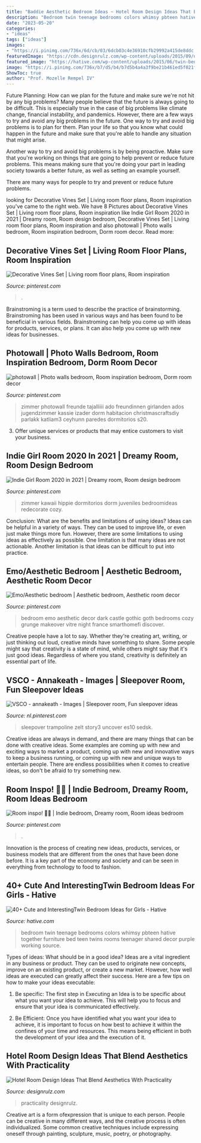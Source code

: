 ```yaml
---
title: "Baddie Aesthetic Bedroom Ideas ~ Hotel Room Design Ideas That Blend Aesthetics With Practicality"
description: "Bedroom twin teenage bedrooms colors whimsy pbteen hative together furniture bed teen twins rooms teenager shared decor purple working source"
date: "2023-05-20"
categories:
- "ideas"
tags: ["ideas"]
images:
- "https://i.pinimg.com/736x/6d/cb/03/6dcb03c4e36910cfb29992a415de8ddc.jpg"
featuredImage: "https://cdn.designrulz.com/wp-content/uploads/2015/09/designrulz-6.jpg"
featured_image: "https://hative.com/wp-content/uploads/2015/06/twin-bedroom-ideas-for-girls/35-twin-bedroom-ideas-for-girls.jpg"
image: "https://i.pinimg.com/736x/b7/d5/b4/b7d5b4a4a3f9be21b461ed5f021f2faa.jpg"
ShowToc: true
author: "Prof. Mozelle Rempel IV"
---
```



Future Planning: How can we plan for the future and make sure we're not hit by any big problems?
Many people believe that the future is always going to be difficult. This is especially true in the case of big problems like climate change, financial instability, and pandemics. However, there are a few ways to try and avoid any big problems in the future. 
One way to try and avoid big problems is to plan for them. Plan your life so that you know what could happen in the future and make sure that you're able to handle any situation that might arise. 

Another way to try and avoid big problems is by being proactive. Make sure that you're working on things that are going to help prevent or reduce future problems. This means making sure that you're doing your part in leading society towards a better future, as well as setting an example yourself. 

There are many ways for people to try and prevent or reduce future problems.

	

		
looking for Decorative Vines Set | Living room floor plans, Room inspiration you've came to the right web. We have 8 Pictures about Decorative Vines Set | Living room floor plans, Room inspiration like Indie Girl Room 2020 in 2021 | Dreamy room, Room design bedroom, Decorative Vines Set | Living room floor plans, Room inspiration and also photowall | Photo walls bedroom, Room inspiration bedroom, Dorm room decor. Read more:
		
    
## Decorative Vines Set | Living Room Floor Plans, Room Inspiration

<img loading=lazy src="https://i.pinimg.com/736x/88/25/7d/88257db9ba56db09bea2ad09adc10648.jpg" onerror="this.onerror=null;this.src='https://tse1.mm.bing.net/th?id=OIP.o_Jot7FW0swviOq2DvegsgHaJ4&amp;pid=15.1';" alt="Decorative Vines Set | Living room floor plans, Room inspiration">

_Source: pinterest.com_

>. 

	

Brainstroming is a term used to describe the practice of brainstorming. Brainstroming has been used in various ways and has been found to be beneficial in various fields. Brainstroming can help you come up with ideas for products, services, or plans. It can also help you come up with new ideas for businesses.

    
## Photowall | Photo Walls Bedroom, Room Inspiration Bedroom, Dorm Room Decor

<img loading=lazy src="https://i.pinimg.com/736x/7e/cc/8e/7ecc8e4b67c40bbda472fa0d4f547630.jpg" onerror="this.onerror=null;this.src='https://tse4.mm.bing.net/th?id=OIP.vI0ZxsS2J0n4Ujx-3VgNwQHaNK&amp;pid=15.1';" alt="photowall | Photo walls bedroom, Room inspiration bedroom, Dorm room decor">

_Source: pinterest.com_

>zimmer photowall freunde tajalliiii ado freundinnen girlanden ados jugendzimmer kassie izader dorm habitacion christmascraftsdiy parlakk katliam3 ceyhunn paredes dormitorios s20. 

	

3. Offer unique services or products that may entice customers to visit your business.

    
## Indie Girl Room 2020 In 2021 | Dreamy Room, Room Design Bedroom

<img loading=lazy src="https://i.pinimg.com/736x/b7/d5/b4/b7d5b4a4a3f9be21b461ed5f021f2faa.jpg" onerror="this.onerror=null;this.src='https://tse3.mm.bing.net/th?id=OIP.lkW5kq5ub9jrCD9d6yc4FAHaNF&amp;pid=15.1';" alt="Indie Girl Room 2020 in 2021 | Dreamy room, Room design bedroom">

_Source: pinterest.com_

>zimmer kawaii hippie dormitorios dorm juveniles bedroomideas redecorate cozy. 

	

Conclusion: What are the benefits and limitations of using ideas?
Ideas can be helpful in a variety of ways. They can be used to improve life, or even just make things more fun. However, there are some limitations to using ideas as effectively as possible. One limitation is that many ideas are not actionable. Another limitation is that ideas can be difficult to put into practice.

    
## Emo/Aesthetic Bedroom | Aesthetic Bedroom, Aesthetic Room Decor

<img loading=lazy src="https://i.pinimg.com/736x/6d/cb/03/6dcb03c4e36910cfb29992a415de8ddc.jpg" onerror="this.onerror=null;this.src='https://tse2.mm.bing.net/th?id=OIP.sCXE1ERIwHICf32VvwnKuQHaJ3&amp;pid=15.1';" alt="Emo/Aesthetic bedroom | Aesthetic bedroom, Aesthetic room decor">

_Source: pinterest.com_

>bedroom emo aesthetic decor dark castle gothic goth bedrooms cozy grunge makeover vitre night france smarthomefi discover. 

	

Creative people have a lot to say. Whether they're creating art, writing, or just thinking out loud, creative minds have something to share. Some people might say that creativity is a state of mind, while others might say that it's just good ideas. Regardless of where you stand, creativity is definitely an essential part of life.

    
## VSCO - Annakeath - Images | Sleepover Room, Fun Sleepover Ideas

<img loading=lazy src="https://i.pinimg.com/736x/73/e6/18/73e61872e7c18b8b2070aa46c4506024.jpg" onerror="this.onerror=null;this.src='https://tse1.mm.bing.net/th?id=OIP.JJgqiolzQZRmySS415fROQHaJ4&amp;pid=15.1';" alt="VSCO - annakeath - Images | Sleepover room, Fun sleepover ideas">

_Source: nl.pinterest.com_

>sleepover trampoline zelt story3 uncover es10 sedsk. 

	

Creative ideas are always in demand, and there are many things that can be done with creative ideas. Some examples are coming up with new and exciting ways to market a product, coming up with new and innovative ways to keep a business running, or coming up with new and unique ways to entertain people. There are endless possibilities when it comes to creative ideas, so don't be afraid to try something new.

    
## Room Inspo! 🍃🐸 | Indie Bedroom, Dreamy Room, Room Ideas Bedroom

<img loading=lazy src="https://i.pinimg.com/736x/ce/5f/c4/ce5fc4201d9d22fb7e0dcbc6267df5dc.jpg" onerror="this.onerror=null;this.src='https://tse4.mm.bing.net/th?id=OIP.YmaP4DSSo0kc3r0Gqs-SbgHaNJ&amp;pid=15.1';" alt="Room inspo! 🍃🐸 | Indie bedroom, Dreamy room, Room ideas bedroom">

_Source: pinterest.com_

>. 

	

Innovation is the process of creating new ideas, products, services, or business models that are different from the ones that have been done before. It is a key part of the economy and society and can be seen in everything from technology to food to fashion.

    
## 40+ Cute And InterestingTwin Bedroom Ideas For Girls - Hative

<img loading=lazy src="https://hative.com/wp-content/uploads/2015/06/twin-bedroom-ideas-for-girls/35-twin-bedroom-ideas-for-girls.jpg" onerror="this.onerror=null;this.src='https://tse1.mm.bing.net/th?id=OIP.YbOu8z7IJ8zb4Yx0Uc-nLwHaF2&amp;pid=15.1';" alt="40+ Cute and InterestingTwin Bedroom Ideas for Girls - Hative">

_Source: hative.com_

>bedroom twin teenage bedrooms colors whimsy pbteen hative together furniture bed teen twins rooms teenager shared decor purple working source. 

	

Types of ideas: What should be in a good idea?
Ideas are a vital ingredient in any business or product. They can be used to originate new concepts, improve on an existing product, or create a new market. However, how well ideas are executed can greatly affect their success. Here are a few tips on how to make your ideas executable:
1. Be specific: The first step in Executing an Idea is to be specific about what you want your idea to achieve. This will help you to focus and ensure that your idea is communicated effectively.

2. Be Efficient: Once you have identified what you want your idea to achieve, it is important to focus on how best to achieve it within the confines of your time and resources. This means being efficient in both the development of your idea and the execution of it.


    
## Hotel Room Design Ideas That Blend Aesthetics With Practicality

<img loading=lazy src="https://cdn.designrulz.com/wp-content/uploads/2015/09/designrulz-6.jpg" onerror="this.onerror=null;this.src='https://tse3.mm.bing.net/th?id=OIP.MO6Rb3UOqkk3gWjzR0lPMAHaLH&amp;pid=15.1';" alt="Hotel Room Design Ideas That Blend Aesthetics With Practicality">

_Source: designrulz.com_

>practicality designrulz. 

	

Creative art is a form ofexpression that is unique to each person. People can be creative in many different ways, and the creative process is often individualized. Some common creative techniques include expressing oneself through painting, sculpture, music, poetry, or photography.

